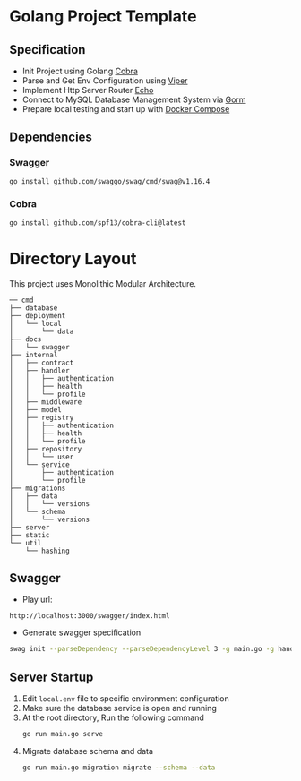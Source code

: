 # Golang Project Template

## Specification
- Init Project using Golang [Cobra](https://github.com/spf13/cobra)
- Parse and Get Env Configuration using [Viper](https://github.com/spf13/viper)
- Implement Http Server Router [Echo](https://echo.labstack.com/docs)
- Connect to MySQL Database Management System via [Gorm](https://gorm.io/docs/)
- Prepare local testing and start up with [Docker Compose](https://docs.docker.com/manuals/)

## Dependencies

### Swagger
```bash
go install github.com/swaggo/swag/cmd/swag@v1.16.4
```

### Cobra
```bash
go install github.com/spf13/cobra-cli@latest
```

# Directory Layout
This project uses Monolithic Modular Architecture.
```
── cmd
├── database
├── deployment
│   └── local
│       └── data
├── docs
│   └── swagger
├── internal
│   ├── contract
│   ├── handler
│   │   ├── authentication
│   │   ├── health
│   │   └── profile
│   ├── middleware
│   ├── model
│   ├── registry
│   │   ├── authentication
│   │   ├── health
│   │   └── profile
│   ├── repository
│   │   └── user
│   └── service
│       ├── authentication
│       └── profile
├── migrations
│   ├── data
│   │   └── versions
│   └── schema
│       └── versions
├── server
├── static
└── util
    └── hashing
```

## Swagger
* Play url:
```
http://localhost:3000/swagger/index.html
```
* Generate swagger specification
```bash
swag init --parseDependency --parseDependencyLevel 3 -g main.go -g handler.go -d ./internal/handler -o ./docs/swagger
```

## Server Startup
1. Edit `local.env` file to specific environment configuration
2. Make sure the database service is open and running
3. At the root directory, Run the following command
    ```bash
    go run main.go serve
    ```
4. Migrate database schema and data
    ```bash
    go run main.go migration migrate --schema --data
    ```